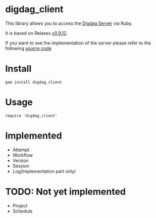 # digdag_client

This library allows you to access the [Digdag Server](https://github.com/treasure-data/digdag) via Ruby.

It is based on Relases [v0.9.12](https://github.com/treasure-data/digdag/releases/tag/v0.9.12).

If you want to see the implementation of the server please refer to the following
[source code](https://github.com/treasure-data/digdag/tree/master/digdag-server/src/main/java/io/digdag/server/rs)

# Install

```
gem install digdag_client
```

# Usage

```
require 'digdag_client'
```

# Implemented

- Attempt
- Workflow
- Version
- Session
- Log(Implementation part only)

# TODO: Not yet implemented

- Project
- Schedule
